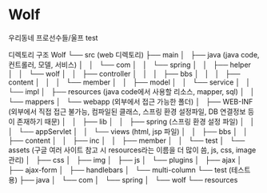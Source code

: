 # Wolf
우리동네 프로선수들/울프
test

디렉토리 구조
Wolf
└── src (web 디렉토리)
    ├── main
    │   ├── java (java code, 컨트롤러, 모델, 서비스)
    │   │   └── com
    │   │       └── spring
    │   │           ├── helper
    │   │           └── wolf
    │   │               ├── controller
    │   │               │   ├── bbs
    │   │               │   ├── content
    │   │               │   └── member
    │   │               ├── model
    │   │               └── service
    │   │                   └── impl
    │   ├── resources (java code에서 사용할 리소스, mapper, sql)
    │   │   └── mappers
    │   └── webapp (외부에서 접근 가능한 폴더)
    │       ├── WEB-INF (외부에서 직접 접근 불가능, 컴파일된 클래스, 스프링 환경 설정파일, DB 연결정보 등이 존재하기 때문)
    │       │   ├── lib
    │       │   ├── spring (스프링 환경 설정 파일)
    │       │   │   └── appServlet
    │       │   └── views (html, jsp 파일)
    │       │       ├── bbs
    │       │       ├── content
    │       │       ├── inc
    │       │       ├── member
    │       │       └── test
    │       └── assets  (구글 여러 사이트 참고 시 resources라는 이름을 더 많이 씀, js, css, image 관리)
    │           ├── css
    │           ├── img
    │           ├── js
    │           └── plugins
    │               ├── ajax
    │               ├── ajax-form
    │               ├── handlebars
    │               └── multi-column
    └── test (테스트 용)
        ├── java
        │   └── com
        │       └── spring
        │           └── wolf
        └── resources
